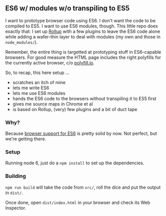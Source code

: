 ## ES6 w/ modules w/o transpiling to ES5

I want to prototype browser code using ES6. I don't want the code to be compiled
to ES5. I want to use ES6 modules, though. This little repo does exactly that: I
set up [Rollup](http://rollupjs.org/) with a few plugins to leave the ES6 code
alone while adding a wafer-thin layer to deal with modules (my own and those in
`node_modules/`).

Remember, the entire thing is targetted at prototyping stuff in ES6-capable
browsers. For good measure the HTML page includes the right polyfills for the
currently active browser, c/o [polyfill.io](https://polyfill.io/v2/docs/).

So, to recap, this here setup …

- scratches an itch of mine
- lets me write ES6
- lets me use ES6 modules
- hands the ES6 code to the browsers without transpiling it to ES5 first
- gives me source maps in Chrome et al
- is based on Rollup, (very) few plugins and a bit of duct tape


### Why?

Because [browser support for ES6](http://kangax.github.io/compat-table/es6/)
is pretty solid by now.  Not perfect, but we're getting there.


### Setup

Running node 6, just do a `npm install` to set up the dependencies.


### Building

`npm run build` will take the code from `src/`, roll the dice and put the
output in `dist/`.

Once done, open `dist/index.html` in your browser and check its Web
Inspector.
